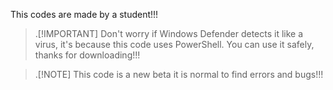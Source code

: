 This codes are made by a student!!! 

>.[!IMPORTANT]
>Don't worry if Windows Defender detects it like a virus, it's because this code uses PowerShell. You can use it safely, thanks for downloading!!!

>.[!NOTE]
>This code is a new beta it is normal to find errors and bugs!!!


